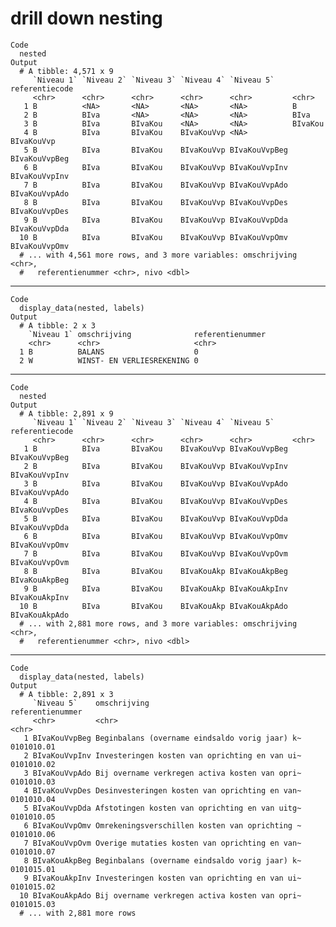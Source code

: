 # drill down nesting

    Code
      nested
    Output
      # A tibble: 4,571 x 9
         `Niveau 1` `Niveau 2` `Niveau 3` `Niveau 4` `Niveau 5`    referentiecode
         <chr>      <chr>      <chr>      <chr>      <chr>         <chr>         
       1 B          <NA>       <NA>       <NA>       <NA>          B             
       2 B          BIva       <NA>       <NA>       <NA>          BIva          
       3 B          BIva       BIvaKou    <NA>       <NA>          BIvaKou       
       4 B          BIva       BIvaKou    BIvaKouVvp <NA>          BIvaKouVvp    
       5 B          BIva       BIvaKou    BIvaKouVvp BIvaKouVvpBeg BIvaKouVvpBeg 
       6 B          BIva       BIvaKou    BIvaKouVvp BIvaKouVvpInv BIvaKouVvpInv 
       7 B          BIva       BIvaKou    BIvaKouVvp BIvaKouVvpAdo BIvaKouVvpAdo 
       8 B          BIva       BIvaKou    BIvaKouVvp BIvaKouVvpDes BIvaKouVvpDes 
       9 B          BIva       BIvaKou    BIvaKouVvp BIvaKouVvpDda BIvaKouVvpDda 
      10 B          BIva       BIvaKou    BIvaKouVvp BIvaKouVvpOmv BIvaKouVvpOmv 
      # ... with 4,561 more rows, and 3 more variables: omschrijving <chr>,
      #   referentienummer <chr>, nivo <dbl>

---

    Code
      display_data(nested, labels)
    Output
      # A tibble: 2 x 3
        `Niveau 1` omschrijving              referentienummer
        <chr>      <chr>                     <chr>           
      1 B          BALANS                    0               
      2 W          WINST- EN VERLIESREKENING 0               

---

    Code
      nested
    Output
      # A tibble: 2,891 x 9
         `Niveau 1` `Niveau 2` `Niveau 3` `Niveau 4` `Niveau 5`    referentiecode
         <chr>      <chr>      <chr>      <chr>      <chr>         <chr>         
       1 B          BIva       BIvaKou    BIvaKouVvp BIvaKouVvpBeg BIvaKouVvpBeg 
       2 B          BIva       BIvaKou    BIvaKouVvp BIvaKouVvpInv BIvaKouVvpInv 
       3 B          BIva       BIvaKou    BIvaKouVvp BIvaKouVvpAdo BIvaKouVvpAdo 
       4 B          BIva       BIvaKou    BIvaKouVvp BIvaKouVvpDes BIvaKouVvpDes 
       5 B          BIva       BIvaKou    BIvaKouVvp BIvaKouVvpDda BIvaKouVvpDda 
       6 B          BIva       BIvaKou    BIvaKouVvp BIvaKouVvpOmv BIvaKouVvpOmv 
       7 B          BIva       BIvaKou    BIvaKouVvp BIvaKouVvpOvm BIvaKouVvpOvm 
       8 B          BIva       BIvaKou    BIvaKouAkp BIvaKouAkpBeg BIvaKouAkpBeg 
       9 B          BIva       BIvaKou    BIvaKouAkp BIvaKouAkpInv BIvaKouAkpInv 
      10 B          BIva       BIvaKou    BIvaKouAkp BIvaKouAkpAdo BIvaKouAkpAdo 
      # ... with 2,881 more rows, and 3 more variables: omschrijving <chr>,
      #   referentienummer <chr>, nivo <dbl>

---

    Code
      display_data(nested, labels)
    Output
      # A tibble: 2,891 x 3
         `Niveau 5`    omschrijving                                   referentienummer
         <chr>         <chr>                                          <chr>           
       1 BIvaKouVvpBeg Beginbalans (overname eindsaldo vorig jaar) k~ 0101010.01      
       2 BIvaKouVvpInv Investeringen kosten van oprichting en van ui~ 0101010.02      
       3 BIvaKouVvpAdo Bij overname verkregen activa kosten van opri~ 0101010.03      
       4 BIvaKouVvpDes Desinvesteringen kosten van oprichting en van~ 0101010.04      
       5 BIvaKouVvpDda Afstotingen kosten van oprichting en van uitg~ 0101010.05      
       6 BIvaKouVvpOmv Omrekeningsverschillen kosten van oprichting ~ 0101010.06      
       7 BIvaKouVvpOvm Overige mutaties kosten van oprichting en van~ 0101010.07      
       8 BIvaKouAkpBeg Beginbalans (overname eindsaldo vorig jaar) k~ 0101015.01      
       9 BIvaKouAkpInv Investeringen kosten van oprichting en van ui~ 0101015.02      
      10 BIvaKouAkpAdo Bij overname verkregen activa kosten van opri~ 0101015.03      
      # ... with 2,881 more rows

